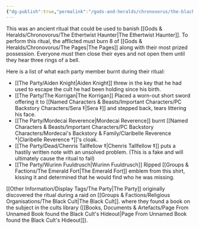 ```yaml
---
{"dg-publish":true,"permalink":"/gods-and-heralds/chronovorus/the-black-ritual/","updated":"2025-08-09T13:03:23.219+01:00"}
---
```


This was an ancient ritual that could be used to banish [[Gods & Heralds/Chronovorus/The Ethertwist Haunter\|The Ethertwist Haunter]]. To perform this ritual, the afflicted must burn 8 of [[Gods & Heralds/Chronovorus/The Pages\|The Pages]] along with their most prized possession. Everyone must then close their eyes and not open them until they hear three rings of a bell. 

Here is a list of what each party member burnt during their ritual:
- [[The Party/Aiden Knight\|Aiden Knight]] threw in the key that he had used to escape the cult he had been holding since his birth. 
- [[The Party/The Korrigan\|The Korrigan]] Placed a worn-out short sword offering it to [[Named Characters & Beasts/Important Characters/PC Backstory Characters/Sera ‡\|Sera ‡]] and stepped back, tears littering his face. 
- [[The Party/Mordecai Reverence\|Mordecai Reverence]] burnt [[Named Characters & Beasts/Important Characters/PC Backstory Characters/Mordecai's Backstory & Family/Claribelle Reverence †\|Claribelle Reverence †]]'s cloak.
- [[The Party/Dead/Chenris Tallfellow ‡\|Chenris Tallfellow ‡]] puts a hastily written note with an unsolved problem. (This is a fake and will ultimately cause the ritual to fail)
- [[The Party/Wurinn Fuuldrusch\|Wurinn Fuuldrusch]] Ripped [[Groups & Factions/The Emerald Fort\|The Emerald Fort]] emblem from this shirt, kissing it and determined that he would find who he was missing.

[[Other Information/Display Tags/The Party\|The Party]] originally discovered the ritual during a raid on [[Groups & Factions/Religious Organisations/The Black Cult\|The Black Cult]]. where they found a book on the subject in the cults library ([[Books, Documents & Artefacts/Page From Unnamed Book found the Black Cult's Hideout\|Page From Unnamed Book found the Black Cult's Hideout]]). 